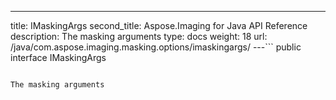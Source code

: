 ---
title: IMaskingArgs
second_title: Aspose.Imaging for Java API Reference
description: The masking arguments
type: docs
weight: 18
url: /java/com.aspose.imaging.masking.options/imaskingargs/
---```
public interface IMaskingArgs
```

The masking arguments
